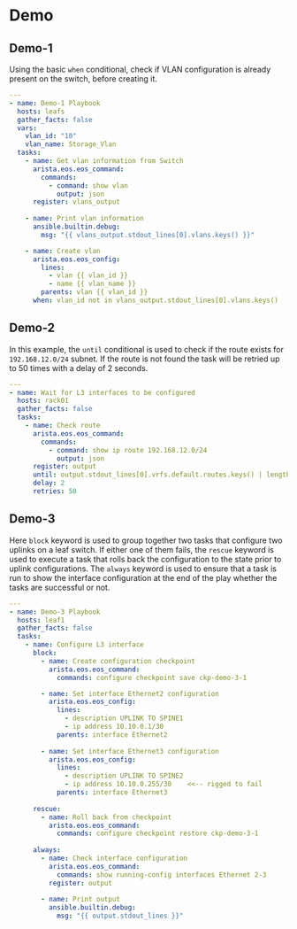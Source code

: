 # Demo

## Demo-1

Using the basic `when` conditional, check if VLAN configuration is already present on the switch, before creating it.

```yaml
---
- name: Demo-1 Playbook
  hosts: leafs
  gather_facts: false
  vars:
    vlan_id: "10"
    vlan_name: Storage_Vlan
  tasks:
    - name: Get vlan information from Switch
      arista.eos.eos_command:
        commands:
          - command: show vlan
            output: json
      register: vlans_output
    
    - name: Print vlan information
      ansible.builtin.debug:
        msg: "{{ vlans_output.stdout_lines[0].vlans.keys() }}"

    - name: Create vlan
      arista.eos.eos_config:
        lines:
          - vlan {{ vlan_id }}
          - name {{ vlan_name }}
        parents: vlan {{ vlan_id }}
      when: vlan_id not in vlans_output.stdout_lines[0].vlans.keys()
```

## Demo-2

In this example, the `until` conditional is used to check if the route exists for `192.168.12.0/24` subnet. If the route is not found the task will be retried up to 50 times with a delay of 2 seconds.

```yaml
---
- name: Wait for L3 interfaces to be configured
  hosts: rack01
  gather_facts: false
  tasks:
    - name: Check route
      arista.eos.eos_command:
        commands:
          - command: show ip route 192.168.12.0/24
            output: json
      register: output
      until: output.stdout_lines[0].vrfs.default.routes.keys() | length > 0
      delay: 2
      retries: 50
```

## Demo-3

Here `block` keyword is used to group together two tasks that configure two uplinks on a leaf switch. If either one of them fails, the `rescue` keyword is used to execute a task that rolls back the configuration to the state prior to uplink configurations. The `always` keyword is used to ensure that a task is run to show the interface configuration at the end of the play whether the tasks are successful or not.

```yaml
---
- name: Demo-3 Playbook
  hosts: leaf1
  gather_facts: false
  tasks:
    - name: Configure L3 interface
      block:
        - name: Create configuration checkpoint
          arista.eos.eos_command:
            commands: configure checkpoint save ckp-demo-3-1 

        - name: Set interface Ethernet2 configuration
          arista.eos.eos_config:
            lines:
              - description UPLINK TO SPINE1
              - ip address 10.10.0.1/30
            parents: interface Ethernet2
        
        - name: Set interface Ethernet3 configuration
          arista.eos.eos_config:
            lines:
              - description UPLINK TO SPINE2
              - ip address 10.10.0.255/30    <<-- rigged to fail
            parents: interface Ethernet3
      
      rescue:
        - name: Roll back from checkpoint
          arista.eos.eos_command:
            commands: configure checkpoint restore ckp-demo-3-1
      
      always:
        - name: Check interface configuration
          arista.eos.eos_command:
            commands: show running-config interfaces Ethernet 2-3
          register: output
        
        - name: Print output
          ansible.builtin.debug:
            msg: "{{ output.stdout_lines }}"
 ```           
